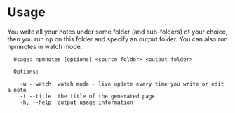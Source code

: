 # Usage

You write all your notes under some folder (and sub-folders) of your choice, 
then you run np on this folder and specify an output folder. 
You can also run npmnotes in watch mode.

```plain
  Usage: npmnotes [options] <source folder> <output folder>                 
                                                                            
  Options:                                                                  
                                                                            
    -w --watch  watch mode - live update every time you write or edit a note
    -t --title  the title of the generated page                             
    -h, --help  output usage information                                    
```